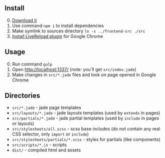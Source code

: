 Install
-------

0. [Download it](https://github.com/jmas/frontend-skeleton/archive/master.zip)
1. Use command `npm i` to install dependencies
2. Make symlink to sources directory `ln -s ../frontend-src ./src`
3. [Install LiveReload plugin](https://chrome.google.com/webstore/detail/livereload/jnihajbhpnppcggbcgedagnkighmdlei) for Google Chrome

Usage
-----

0. Run command `gulp`
2. Open [http://localhost:1337/](http://localhost:1337/) (note: you'll get `src/index.jade`)
3. Make changes in `src/*.jade` files and look on page opened in Google Chrome

Directories
-----------

* `src/*.jade` - jade page templates
* `src/layouts/*.jade` - jade layouts templates (used by `extends` in pages)
* `src/partials/*.jade` - jade partial templates (used by `include` in pages or layouts)
* `src/stylesheets/all.scss` - scss base includes (do not contain any real CSS selector, only `import` or `include`)
* `src/stylesheets/partials/*.scss` - styles for partials (like components)
* `src/scripts/*.js` - scripts
* `dist/` - compiled html and assets

